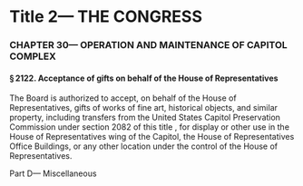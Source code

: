 
# Title 2— THE CONGRESS
### CHAPTER 30— OPERATION AND MAINTENANCE OF CAPITOL COMPLEX
#### § 2122. Acceptance of gifts on behalf of the House of Representatives

The Board is authorized to accept, on behalf of the House of Representatives, gifts of works of fine art, historical objects, and similar property, including transfers from the United States Capitol Preservation Commission under section 2082 of this title , for display or other use in the House of Representatives wing of the Capitol, the House of Representatives Office Buildings, or any other location under the control of the House of Representatives.

Part D— Miscellaneous
